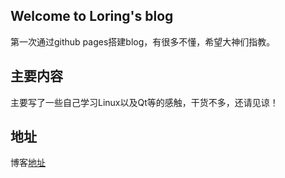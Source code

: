 ## Welcome to Loring's blog

第一次通过github pages搭建blog，有很多不懂，希望大神们指教。

## 主要内容

主要写了一些自己学习Linux以及Qt等的感触，干货不多，还请见谅！

## 地址

博客[地址](http://loringfor.github.io)

